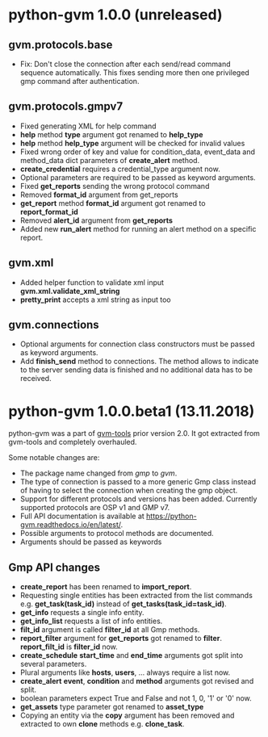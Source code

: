 # python-gvm 1.0.0 (unreleased)

## gvm.protocols.base

* Fix: Don't close the connection after each send/read command sequence
  automatically. This fixes sending more then one privileged gmp command after
  authentication.

## gvm.protocols.gmpv7

* Fixed generating XML for help command
* **help** method **type** argument got renamed to **help_type**
* **help** method **help_type** argument will be checked for invalid values
* Fixed wrong order of key and value for condition_data, event_data and
  method_data dict parameters of **create_alert** method.
* **create_credential** requires a credential_type argument now.
* Optional parameters are required to be passed as keyword arguments.
* Fixed **get_reports** sending the wrong protocol command
* Removed **format_id** argument from get_reports
* **get_report** method **format_id** argument got renamed to
  **report_format_id**
* Removed **alert_id** argument from **get_reports**
* Added new **run_alert** method for running an alert method on a specific
  report.

## gvm.xml

* Added helper function to validate xml input **gvm.xml.validate_xml_string**
* **pretty_print** accepts a xml string as input too

## gvm.connections

* Optional arguments for connection class constructors must be passed as
  keyword arguments.
* Add **finish_send** method to connections. The method allows to indicate to
  the server sending data is finished and no additional data has to be received.

# python-gvm 1.0.0.beta1 (13.11.2018)

python-gvm was a part of [gvm-tools](https://github.com/greenbone/gvm-tools)
prior version 2.0. It got extracted from gvm-tools and completely overhauled.

Some notable changes are:

* The package name changed from *gmp* to *gvm*.
* The type of connection is passed to a more generic Gmp class instead of
  having to select the connection when creating the gmp object.
* Support for different protocols and versions has been added. Currently
  supported protocols are OSP v1 and GMP v7.
* Full API documentation is available at https://python-gvm.readthedocs.io/en/latest/.
* Possible arguments to protocol methods are documented.
* Arguments should be passed as keywords

## Gmp API changes

* **create_report** has been renamed to **import_report**.
* Requesting single entities has been extracted from the list commands e.g.
  **get_task(task_id)** instead of **get_tasks(task_id=task_id)**.
* **get_info** requests a single info entity.
* **get_info_list** requests a list of info entities.
* **filt_id** argument is called **filter_id** at all Gmp methods.
* **report_filter** argument for **get_reports** got renamed to **filter**.
  **report_filt_id** is **filter_id** now.
* **create_schedule** **start_time** and **end_time** arguments got split into
  several parameters.
* Plural arguments like **hosts**, **users**, ... always require a list now.
* **create_alert** **event**, **condition** and **method** arguments got
  revised and split.
* boolean parameters expect True and False and not 1, 0, '1' or '0' now.
* **get_assets** type parameter got renamed to **asset_type**
* Copying an entity via the **copy** argument has been removed and extracted to
  own **clone** methods e.g. **clone_task**.
